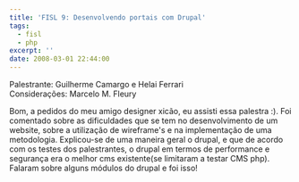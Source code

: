 ```yaml
---
title: 'FISL 9: Desenvolvendo portais com Drupal'
tags:
  - fisl
  - php
excerpt: ''
date: 2008-03-01 22:44:00
---
```


Palestrante: Guilherme Camargo e Helai Ferrari  
Considerações: Marcelo M. Fleury

Bom, a pedidos do meu amigo designer xicão, eu assisti essa palestra :). Foi comentado sobre as dificuldades que se tem no desenvolvimento de um website, sobre a utilização de wireframe's e na implementação de uma metodologia. Explicou-se de uma maneira geral o drupal, e que de acordo com os testes dos palestrantes, o drupal em termos de performance e segurança era o melhor cms existente(se limitaram a testar CMS php). Falaram sobre alguns módulos do drupal e foi isso!